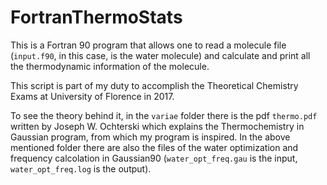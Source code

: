# FortranThermoStats
This is a Fortran 90 program that allows one to read a molecule file (```input.f90```, in this case, is the water molecule) and calculate and print all the thermodynamic information of the molecule.

This script is part of my duty to accomplish the Theoretical Chemistry Exams at University of Florence in 2017.

To see the theory behind it, in the ```variae``` folder there is the pdf ```thermo.pdf``` written by Joseph W. Ochterski which explains the Thermochemistry in Gaussian program, from which my program is inspired. In the above mentioned folder there are also the files of the water optimization and frequency calcolation in Gaussian90 (```water_opt_freq.gau``` is the input, ```water_opt_freq.log``` is the output).
